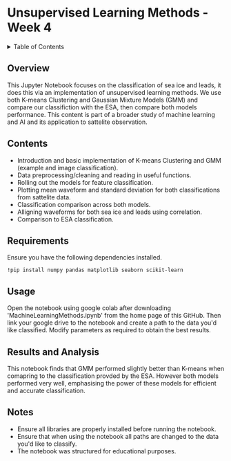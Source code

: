 # Unsupervised Learning Methods - Week 4

<!-- TABLE OF CONTENTS -->
<details>
  <summary>Table of Contents</summary>
  <ol>
    <li>
      <a href="#overview">Overview</a>
    </li>
    <li>
      <a href="#contents">Contents</a>
    </li>
    <li>
      <a href="#Requirements">Requirements</a>
    </li>
    <li>
      <a href="#usage">Usage</a>
    </li>
    <li>
      <a href="#results-and-analysis">Results and Analysis</a>
    </li>
    <li>
      <a href="#notes">Notes</a>
    </li>
    <li>
      <a href="#license">License</a>
    </li>
  </ol>
</details>


## Overview
This Jupyter Notebook focuses on the classification of sea ice and leads, it does this via an implementation of unsupervised learning methods. We use both K-means Clustering and Gaussian Mixture Models (GMM) and compare our classifiction with the ESA, then compare both models performance. This content is part of a broader study of machine learning and AI and its application to sattelite observation.

## Contents
- Introduction and basic implementation of K-means Clustering and GMM (example and image classification).
- Data preprocessing/cleaning and reading in useful functions.
- Rolling out the models for feature classification.
- Plotting mean waveform and standard deviation for both classifications from sattelite data.
- Classification comparison across both models.
- Alligning waveforms for both sea ice and leads using correlation.
- Comparison to ESA classification.

## Requirements
Ensure you have the following dependencies installed.
```
!pip install numpy pandas matplotlib seaborn scikit-learn
```

## Usage
Open the notebook using google colab after downloading 'MachineLearningMethods.ipynb' from the home page of this GitHub. Then link your google drive to the notebook and create a path to the data you'd like classified. Modify parameters as required to obtain the best results.

## Results and Analysis
This notebook finds that GMM performed slightly better than K-means when comapring to the classification provded by the ESA. However both models performed very well, emphasising the power of these models for efficient and accurate classification.

## Notes
- Ensure all libraries are properly installed before running the notebook.
- Ensure that when using the notebook all paths are changed to the data you'd like to classify.
- The notebook was structured for educational purposes.
